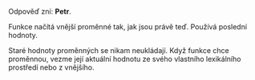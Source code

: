 Odpověď zní: **Petr**.

Funkce načítá vnější proměnné tak, jak jsou právě teď. Používá poslední hodnoty.

Staré hodnoty proměnných se nikam neukládají. Když funkce chce proměnnou, vezme její aktuální hodnotu ze svého vlastního lexikálního prostředí nebo z vnějšího.
